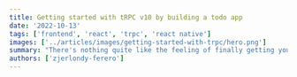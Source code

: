 ```yaml
---
title: Getting started with tRPC v10 by building a todo app
date: '2022-10-13'
tags: ['frontend', 'react', 'trpc', 'react native']
images: ['../articles/images/getting-started-with-trpc/hero.png']
summary: "There's nothing quite like the feeling of finally getting your front-end and back-end types to match up. After hours of slacking, emailing, and going through documentation, you finally have it! But that feeling doesn't last long, because you realize the back-end had some type changes, which broke your front-end again! Well, here is where tRPC comes into play."
authors: ['zjerlondy-ferero']
---
```

